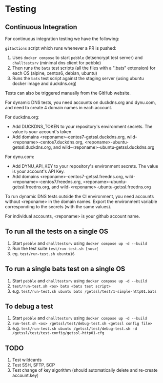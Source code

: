 # Testing

## Continuous Integration

For continuous integration testing we have the following:

`gitactions` script which runs whenever a PR is pushed:

1. Uses `docker compose` to start `pebble` (letsencrypt test server) and `challtestsrv` (minimal dns client for pebble)
2. Then runs the `bats` test scripts (all the files with a ".bats" extension) for each OS (alpine, centos6, debian, ubuntu)
3. Runs the `bats` test script against the staging server (using ubuntu docker image and duckdns.org)

Tests can also be triggered manually from the GitHub website.

For dynamic DNS tests, you need accounts on duckdns.org and dynu.com, and need to create 4 domain names in each account.

For duckdns.org:

- Add DUCKDNS_TOKEN to your repository's environment secrets.  The value is your account's token
- Add domains \<reponame>-centos7-getssl.duckdns.org, wild-\<reponame>-centos7.duckdns.org, \<reponame>-ubuntu-getssl.duckdns.org, and wild-\<reponame>-ubuntu-getssl.duckdns.org

For dynu.com:

- Add DYNU_API_KEY to your repository's environment secrets.  The value is your account's API Key.
- Add domains \<reponame>-centos7-getssl.freedns.org, wild-\<reponame>-centos7.freedns.org, \<reponame>-ubuntu-getssl.freedns.org, and wild-\<reponame>-ubuntu-getssl.freedns.org

To run dynamic DNS tests outside the CI environment, you need accounts without \<reponame> in the domain names.  Export the environment variable corresponding to the secrets (with the same values).

For individual accounts, \<reponame> is your github account name.

## To run all the tests on a single OS

1. Start `pebble` and `challtestsrv` using ```docker compose up -d --build```
2. Run the test suite ```test/run-test.sh [<os>]```
3. eg. `test/run-test.sh ubuntu16`

## To run a single bats test on a single OS

1. Start `pebble` and `challtestsrv` using ```docker compose up -d --build```
2. ```test/run-test.sh <os> bats <bats test script>```
3. e.g. `test/run-test.sh ubuntu bats /getssl/test/1-simple-http01.bats`

## To debug a test

1. Start `pebble` and `challtestsrv` using ```docker compose up -d --build```
2. ```run-test.sh <os> /getssl/test/debug-test.sh <getssl config file>```
3. e.g. `test/run-test.sh ubuntu /getssl/test/debug-test.sh -d /getssl/test/test-config/getssl-http01-cfg`

## TODO

1. Test wildcards
2. Test SSH, SFTP, SCP
3. Test change of key algorithm (should automatically delete and re-create account.key)

